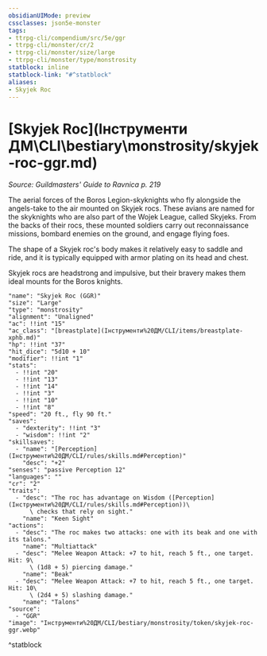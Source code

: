 ```yaml
---
obsidianUIMode: preview
cssclasses: json5e-monster
tags:
- ttrpg-cli/compendium/src/5e/ggr
- ttrpg-cli/monster/cr/2
- ttrpg-cli/monster/size/large
- ttrpg-cli/monster/type/monstrosity
statblock: inline
statblock-link: "#^statblock"
aliases:
- Skyjek Roc
---
```

# [Skyjek Roc](Інструменти ДМ\CLI\bestiary\monstrosity/skyjek-roc-ggr.md)
*Source: Guildmasters' Guide to Ravnica p. 219*  

The aerial forces of the Boros Legion-skyknights who fly alongside the angels-take to the air mounted on Skyjek rocs. These avians are named for the skyknights who are also part of the Wojek League, called Skyjeks. From the backs of their rocs, these mounted soldiers carry out reconnaissance missions, bombard enemies on the ground, and engage flying foes.

The shape of a Skyjek roc's body makes it relatively easy to saddle and ride, and it is typically equipped with armor plating on its head and chest.

Skyjek rocs are headstrong and impulsive, but their bravery makes them ideal mounts for the Boros knights.

```statblock
"name": "Skyjek Roc (GGR)"
"size": "Large"
"type": "monstrosity"
"alignment": "Unaligned"
"ac": !!int "15"
"ac_class": "[breastplate](Інструменти%20ДМ/CLI/items/breastplate-xphb.md)"
"hp": !!int "37"
"hit_dice": "5d10 + 10"
"modifier": !!int "1"
"stats":
  - !!int "20"
  - !!int "13"
  - !!int "14"
  - !!int "3"
  - !!int "10"
  - !!int "8"
"speed": "20 ft., fly 90 ft."
"saves":
  - "dexterity": !!int "3"
  - "wisdom": !!int "2"
"skillsaves":
  - "name": "[Perception](Інструменти%20ДМ/CLI/rules/skills.md#Perception)"
    "desc": "+2"
"senses": "passive Perception 12"
"languages": ""
"cr": "2"
"traits":
  - "desc": "The roc has advantage on Wisdom ([Perception](Інструменти%20ДМ/CLI/rules/skills.md#Perception))\
      \ checks that rely on sight."
    "name": "Keen Sight"
"actions":
  - "desc": "The roc makes two attacks: one with its beak and one with its talons."
    "name": "Multiattack"
  - "desc": "Melee Weapon Attack: +7 to hit, reach 5 ft., one target. Hit: 9\
      \ (1d8 + 5) piercing damage."
    "name": "Beak"
  - "desc": "Melee Weapon Attack: +7 to hit, reach 5 ft., one target. Hit: 10\
      \ (2d4 + 5) slashing damage."
    "name": "Talons"
"source":
  - "GGR"
"image": "Інструменти%20ДМ/CLI/bestiary/monstrosity/token/skyjek-roc-ggr.webp"
```
^statblock